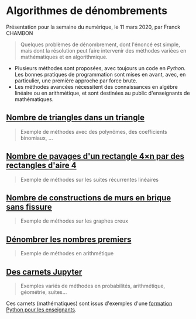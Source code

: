 # Algorithmes de dénombrements

Présentation pour la semaine du numérique, le 11 mars 2020, par Franck CHAMBON

> Quelques problèmes de dénombrement, dont l'énoncé est simple, mais dont la résolution peut faire intervenir des méthodes variées en mathématiques et en algorithmique.

* Plusieurs méthodes sont proposées, avec toujours un code en *Python*. Les bonnes pratiques de programmation sont mises en avant, avec, en particulier, une première approche par force brute.
* Les méthodes avancées nécessitent des connaissances en algèbre linéaire ou en arithmétique, et sont destinées au public d'enseignants de mathématiques.


## [Nombre de triangles dans un triangle](https://htmlpreview.github.io/?https://github.com/FranckCHAMBON/Enumeration/blob/master/1.Compte_figures/Compte.html)
> Exemple de méthodes avec des polynômes, des coefficients binomiaux, ...

## [Nombre de pavages d'un rectangle 4×n par des rectangles d'aire 4](https://htmlpreview.github.io/?https://github.com/FranckCHAMBON/Enumeration/blob/master/2.Pavages/pavages_4xn.html)

> Exemple de méthodes sur les suites récurrentes linéaires

## [Nombre de constructions de murs en brique sans fissure](https://htmlpreview.github.io/?https://github.com/FranckCHAMBON/Enumeration/blob/master/3.Mur_en_briques/Mur_en_briques.html)

> Exemple de méthodes sur les graphes creux

## [Dénombrer les nombres premiers](https://htmlpreview.github.io/?https://github.com/FranckCHAMBON/Enumeration/blob/master/4.Compte_nb_premiers/cpt_nb_premiers.html)

> Exemple de méthodes en arithmétique

## [Des carnets Jupyter](https://mybinder.org/v2/gh/FranckCHAMBON/Enumeration/master?filepath=5.Carnets)

> Exemples variés de méthodes en probabilités, arithmétique, géométrie, suites...

Ces carnets (mathématiques) sont issus d'exemples d'une [formation Python pour les enseignants](https://htmlpreview.github.io/?https://github.com/FranckCHAMBON/Python-Lycee/blob/master/Python-Presentation/Python-Presentation.html).
